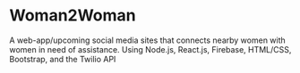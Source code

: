 # Woman2Woman
A web-app/upcoming social media sites that connects nearby women with women in need of assistance.
Using Node.js, React.js, Firebase, HTML/CSS, Bootstrap, and the Twilio API
